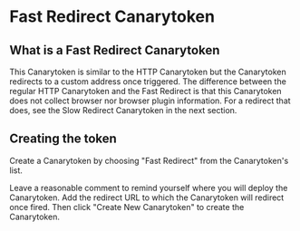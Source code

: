 # Fast Redirect Canarytoken

## What is a Fast Redirect Canarytoken

This Canarytoken is similar to the HTTP Canarytoken but the Canarytoken redirects to a custom address once triggered. The difference between the regular HTTP Canarytoken and the Fast Redirect is that this Canarytoken does not collect browser nor browser plugin information. For a redirect that does, see the Slow Redirect Canarytoken in the next section.

## Creating the token

Create a Canarytoken by choosing "Fast Redirect" from the Canarytoken's list.

Leave a reasonable comment to remind yourself where you will deploy the Canarytoken. Add the redirect URL to which the Canarytoken will redirect once fired. Then click "Create New Canarytoken" to create the Canarytoken.
